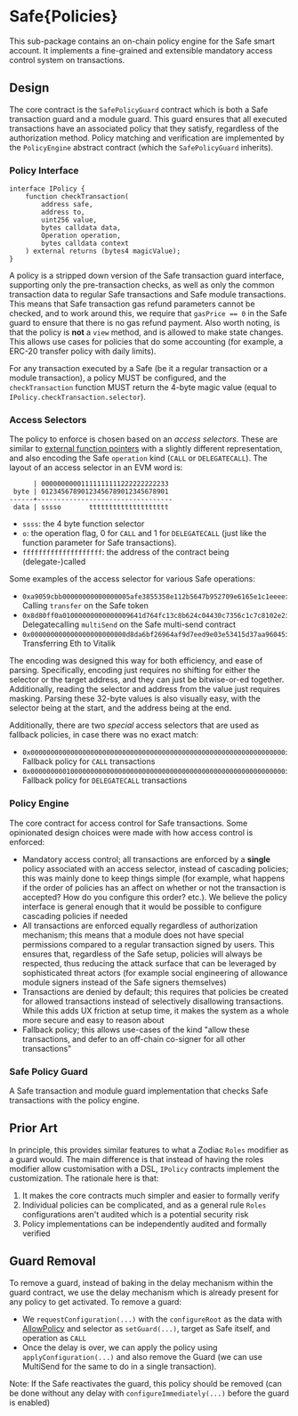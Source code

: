 # Safe{Policies}

This sub-package contains an on-chain policy engine for the Safe smart account. It implements a fine-grained and extensible mandatory access control system on transactions.

## Design

The core contract is the `SafePolicyGuard` contract which is both a Safe transaction guard and a module guard. This guard ensures that all executed transactions have an associated policy that they satisfy, regardless of the authorization method. Policy matching and verification are implemented by the `PolicyEngine` abstract contract (which the `SafePolicyGuard` inherits).

### Policy Interface

```solidity
interface IPolicy {
    function checkTransaction(
        address safe,
        address to,
        uint256 value,
        bytes calldata data,
        Operation operation,
        bytes calldata context
    ) external returns (bytes4 magicValue);
}
```

A policy is a stripped down version of the Safe transaction guard interface, supporting only the pre-transaction checks, as well as only the common transaction data to regular Safe transactions and Safe module transactions. This means that Safe transaction gas refund parameters cannot be checked, and to work around this, we require that `gasPrice == 0` in the Safe guard to ensure that there is no gas refund payment. Also worth noting, is that the policy is **not** a `view` method, and is allowed to make state changes. This allows use cases for policies that do some accounting (for example, a ERC-20 transfer policy with daily limits).

For any transaction executed by a Safe (be it a regular transaction or a module transaction), a policy MUST be configured, and the `checkTransaction` function MUST return the 4-byte magic value (equal to `IPolicy.checkTransaction.selector`).

### Access Selectors

The policy to enforce is chosen based on an _access selectors_. These are similar to [external function pointers](https://docs.soliditylang.org/en/latest/types.html#function-types) with a slightly different representation, and also encoding the Safe `operation` kind (`CALL` or `DELEGATECALL`). The layout of an access selector in an EVM word is:

```
      | 00000000001111111111222222222233
 byte | 01234567890123456789012345678901
------+----------------------------------
 data | sssso       tttttttttttttttttttt
```

* `ssss`: the 4 byte function selector
* `o`: the operation flag, 0 for `CALL` and 1 for `DELEGATECALL` (just like the function parameter for Safe transactions).
* `ffffffffffffffffffff`: the address of the contract being (delegate-)called

Some examples of the access selector for various Safe operations:

* `0xa9059cbb00000000000000005afe3855358e112b5647b952709e6165e1c1eeee`: Calling `transfer` on the Safe token
* `0x8d80ff0a01000000000000009641d764fc13c8b624c04430c7356c1c7c8102e2`: Delegatecalling `multiSend` on the Safe multi-send contract
* `0x000000000000000000000000d8da6bf26964af9d7eed9e03e53415d37aa96045`: Transferring Eth to Vitalik

The encoding was designed this way for both efficiency, and ease of parsing. Specifically, encoding just requires no shifting for either the selector or the target address, and they can just be bitwise-or-ed together. Additionally, reading the selector and address from the value just requires masking. Parsing these 32-byte values is also visually easy, with the selector being at the start, and the address being at the end.

Additionally, there are two _special_ access selectors that are used as fallback policies, in case there was no exact match:

* `0x0000000000000000000000000000000000000000000000000000000000000000`: Fallback policy for `CALL` transactions
* `0x0000000001000000000000000000000000000000000000000000000000000000`: Fallback policy for `DELEGATECALL` transactions

### Policy Engine

The core contract for access control for Safe transactions. Some opinionated design choices were made with how access control is enforced:

* Mandatory access control; all transactions are enforced by a **single** policy associated with an access selector, instead of cascading policies; this was mainly done to keep things simple (for example, what happens if the order of policies has an affect on whether or not the transaction is accepted? How do you configure this order? etc.). We believe the policy interface is general enough that it would be possible to configure cascading policies if needed
* All transactions are enforced equally regardless of authorization mechanism; this means that a module does not have special permissions compared to a regular transaction signed by users. This ensures that, regardless of the Safe setup, policies will always be respected, thus reducing the attack surface that can be leveraged by sophisticated threat actors (for example social engineering of allowance module signers instead of the Safe signers themselves)
* Transactions are denied by default; this requires that policies be created for allowed transactions instead of selectively disallowing transactions. While this adds UX friction at setup time, it makes the system as a whole more secure and easy to reason about
* Fallback policy; this allows use-cases of the kind "allow these transactions, and defer to an off-chain co-signer for all other transactions"

### Safe Policy Guard

A Safe transaction and module guard implementation that checks Safe transactions with the policy engine.

## Prior Art

In principle, this provides similar features to what a Zodiac `Roles` modifier as a guard would. The main difference is that instead of having the roles modifier allow customisation with a DSL, `IPolicy` contracts implement the customization. The rationale here is that:

1. It makes the core contracts much simpler and easier to formally verify
2. Individual policies can be complicated, and as a general rule `Roles` configurations aren't audited which is a potential security risk
3. Policy implementations can be independently audited and formally verified

## Guard Removal

To remove a guard, instead of baking in the delay mechanism within the guard contract, we use the delay mechanism which is already present for any policy to get activated. To remove a guard:
- We `requestConfiguration(...)` with the `configureRoot` as the data with [AllowPolicy](./contracts/policies/AllowPolicy.sol) and selector as `setGuard(...)`, target as Safe itself, and operation as `CALL`
- Once the delay is over, we can apply the policy using `applyConfiguration(...)` and also remove the Guard (we can use MultiSend for the same to do in a single transaction).

Note: If the Safe reactivates the guard, this policy should be removed (can be done without any delay with `configureImmediately(...)` before the guard is enabled) 
